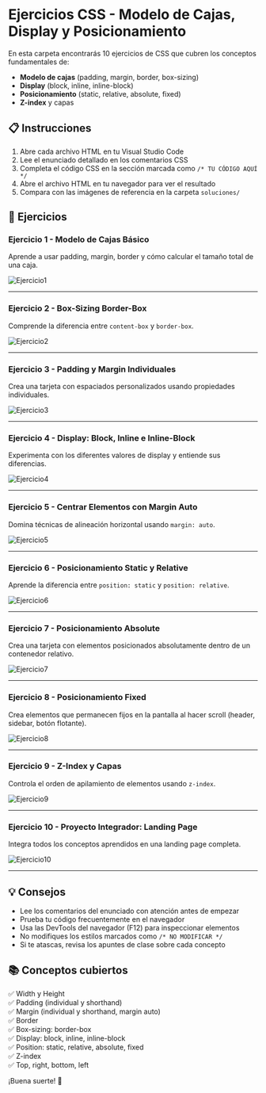 # Ejercicios CSS - Modelo de Cajas, Display y Posicionamiento

En esta carpeta encontrarás 10 ejercicios de CSS que cubren los conceptos fundamentales de:
- **Modelo de cajas** (padding, margin, border, box-sizing)
- **Display** (block, inline, inline-block)
- **Posicionamiento** (static, relative, absolute, fixed)
- **Z-index** y capas

## 📋 Instrucciones

1. Abre cada archivo HTML en tu Visual Studio Code
2. Lee el enunciado detallado en los comentarios CSS
3. Completa el código CSS en la sección marcada como `/* TU CÓDIGO AQUÍ */`
4. Abre el archivo HTML en tu navegador para ver el resultado
5. Compara con las imágenes de referencia en la carpeta `soluciones/`

## 🎯 Ejercicios

### Ejercicio 1 - Modelo de Cajas Básico
Aprende a usar padding, margin, border y cómo calcular el tamaño total de una caja.

![Ejercicio1](./soluciones/a1.png)

---

### Ejercicio 2 - Box-Sizing Border-Box
Comprende la diferencia entre `content-box` y `border-box`.

![Ejercicio2](./soluciones/a2.png)

---

### Ejercicio 3 - Padding y Margin Individuales
Crea una tarjeta con espaciados personalizados usando propiedades individuales.

![Ejercicio3](./soluciones/a3.png)

---

### Ejercicio 4 - Display: Block, Inline e Inline-Block
Experimenta con los diferentes valores de display y entiende sus diferencias.

![Ejercicio4](./soluciones/a4.png)

---

### Ejercicio 5 - Centrar Elementos con Margin Auto
Domina técnicas de alineación horizontal usando `margin: auto`.

![Ejercicio5](./soluciones/a5.png)

---

### Ejercicio 6 - Posicionamiento Static y Relative
Aprende la diferencia entre `position: static` y `position: relative`.

![Ejercicio6](./soluciones/a6.png)

---

### Ejercicio 7 - Posicionamiento Absolute
Crea una tarjeta con elementos posicionados absolutamente dentro de un contenedor relativo.

![Ejercicio7](./soluciones/a7.png)

---

### Ejercicio 8 - Posicionamiento Fixed
Crea elementos que permanecen fijos en la pantalla al hacer scroll (header, sidebar, botón flotante).

![Ejercicio8](./soluciones/a8.png)

---

### Ejercicio 9 - Z-Index y Capas
Controla el orden de apilamiento de elementos usando `z-index`.

![Ejercicio9](./soluciones/a9.png)

---

### Ejercicio 10 - Proyecto Integrador: Landing Page
Integra todos los conceptos aprendidos en una landing page completa.

![Ejercicio10](./soluciones/a10.png)

---

## 💡 Consejos

- Lee los comentarios del enunciado con atención antes de empezar
- Prueba tu código frecuentemente en el navegador
- Usa las DevTools del navegador (F12) para inspeccionar elementos
- No modifiques los estilos marcados como `/* NO MODIFICAR */`
- Si te atascas, revisa los apuntes de clase sobre cada concepto

## 📚 Conceptos cubiertos

✅ Width y Height  
✅ Padding (individual y shorthand)  
✅ Margin (individual y shorthand, margin auto)  
✅ Border  
✅ Box-sizing: border-box  
✅ Display: block, inline, inline-block  
✅ Position: static, relative, absolute, fixed  
✅ Z-index  
✅ Top, right, bottom, left  

¡Buena suerte! 🚀